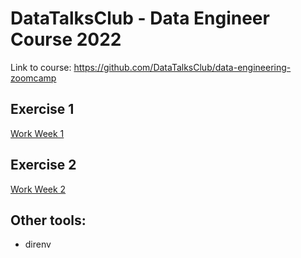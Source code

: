 # DataTalksClub - Data Engineer Course 2022

Link to course: https://github.com/DataTalksClub/data-engineering-zoomcamp

## Exercise 1

[Work Week 1](./week1/readme.md)

## Exercise 2

[Work Week 2](./week2/readme.md)


## Other tools: 

- direnv